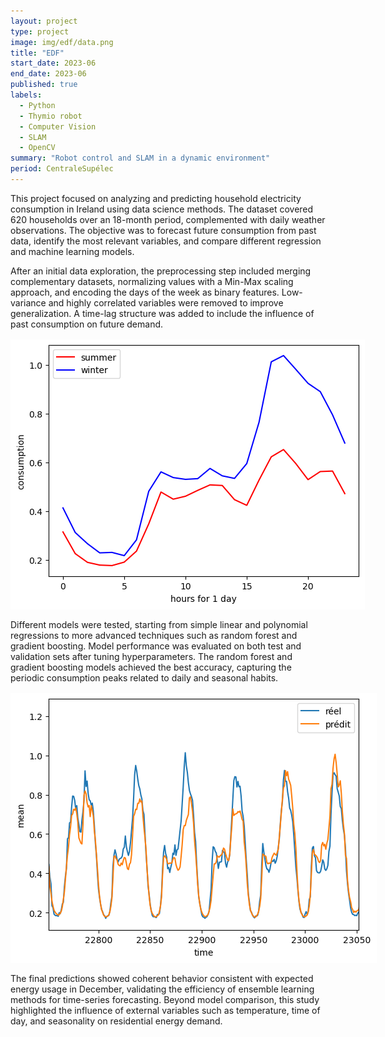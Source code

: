 ```yaml
---
layout: project
type: project
image: img/edf/data.png
title: "EDF"
start_date: 2023-06
end_date: 2023-06
published: true
labels:
  - Python
  - Thymio robot
  - Computer Vision
  - SLAM
  - OpenCV
summary: "Robot control and SLAM in a dynamic environment"
period: CentraleSupélec
---
```



<div class="container py-3">

<p>
This project focused on analyzing and predicting household electricity consumption in Ireland using data science methods. 
The dataset covered 620 households over an 18-month period, complemented with daily weather observations. 
The objective was to forecast future consumption from past data, identify the most relevant variables, and compare different regression and machine learning models.
</p>

<p>
After an initial data exploration, the preprocessing step included merging complementary datasets, normalizing values with a Min-Max scaling approach, and encoding the days of the week as binary features. 
Low-variance and highly correlated variables were removed to improve generalization. 
A time-lag structure was added to include the influence of past consumption on future demand.
</p>

<p align="center">
  <img src="../img/edf/sumwin.png" alt="Daily consumption profiles during summer and winter" style="max-width: 700px; margin: 1rem auto; display:block;">
</p>

<p>
Different models were tested, starting from simple linear and polynomial regressions to more advanced techniques such as random forest and gradient boosting. 
Model performance was evaluated on both test and validation sets after tuning hyperparameters. 
The random forest and gradient boosting models achieved the best accuracy, capturing the periodic consumption peaks related to daily and seasonal habits.
</p>

<p align="center">
  <img src="../img/edf/boost.png" alt="Gradient boosting model predictions compared with actual data" style="max-width: 700px; margin: 1rem auto; display:block;">
</p>

<p>
The final predictions showed coherent behavior consistent with expected energy usage in December, validating the efficiency of ensemble learning methods for time-series forecasting. 
Beyond model comparison, this study highlighted the influence of external variables such as temperature, time of day, and seasonality on residential energy demand.
</p>

</div>

